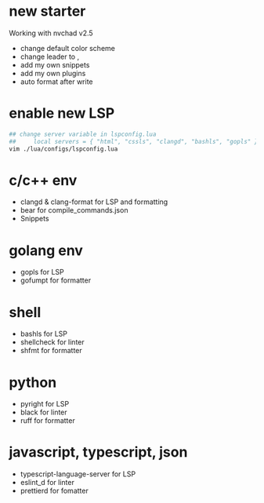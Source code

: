 # new starter

Working with nvchad v2.5

- change default color scheme
- change leader to ,
- add my own snippets
- add my own plugins
- auto format after write

# enable new LSP

``` bash
## change server variable in lspconfig.lua
##     local servers = { "html", "cssls", "clangd", "bashls", "gopls" }
vim ./lua/configs/lspconfig.lua
```

# c/c++ env

- clangd & clang-format for LSP and formatting
- bear for compile_commands.json
- Snippets

# golang env

- gopls for LSP
- gofumpt for formatter

# shell

- bashls for LSP
- shellcheck  for linter
- shfmt for formatter

# python

- pyright for LSP
- black for linter
- ruff for formatter

# javascript, typescript, json

- typescript-language-server for LSP
- eslint_d for linter
- prettierd for fomatter


